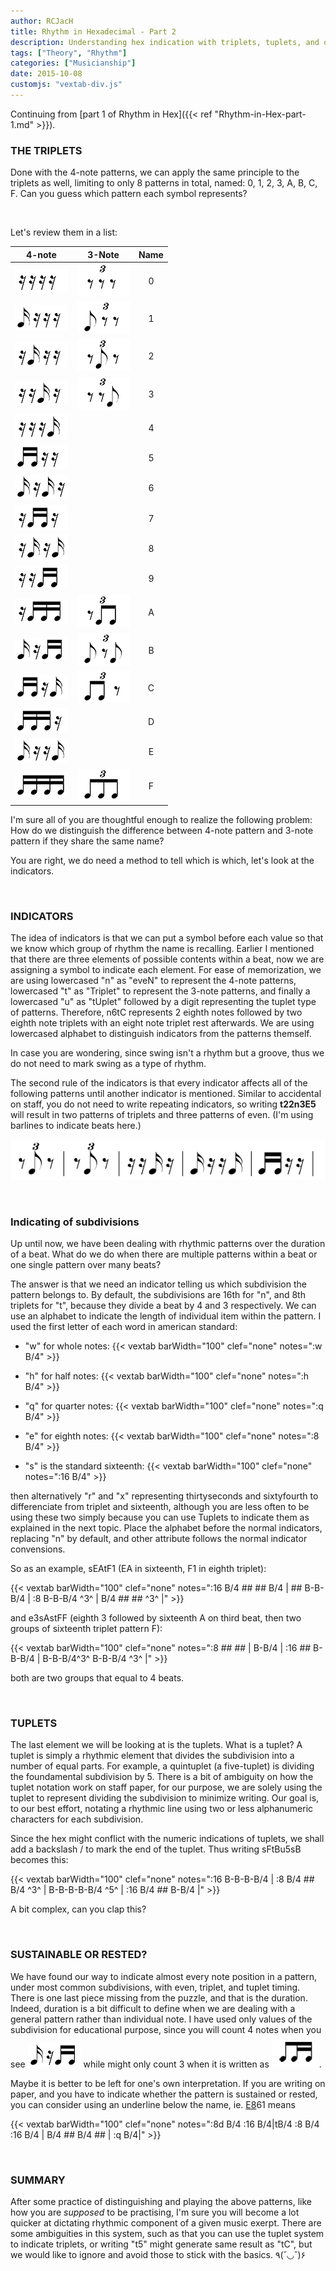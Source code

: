 ```yaml
---
author: RCJacH
title: Rhythm in Hexadecimal - Part 2
description: Understanding hex indication with triplets, tuplets, and others.
tags: ["Theory", "Rhythm"]
categories: ["Musicianship"]
date: 2015-10-08
customjs: "vextab-div.js"
---
```


Continuing from [part 1 of Rhythm in Hex]({{< ref "Rhythm-in-Hex-part-1.md" >}}).

### THE TRIPLETS

Done with the 4-note patterns, we can apply the same principle to the triplets as well, limiting to only 8 patterns in total, named: 0, 1, 2, 3, A, B, C, F. Can you guess which pattern each symbol represents?

<br>

Let's review them in a list:

|			4-note 				| 			3-Note 				| Name  |
|:-----------------------------:|:-----------------------------:|:-----:|
| ![XXXX](/img/rhythm/n0.png) | ![XXX](/img/rhythm/t0.png)  |	0   |
| ![1XXX](/img/rhythm/n1.png) | ![1XX](/img/rhythm/t1.png)  |	1   |
| ![X2XX](/img/rhythm/n2.png) | ![X2X](/img/rhythm/t2.png)  |	2   |
| ![XX3X](/img/rhythm/n3.png) | ![XX3](/img/rhythm/t3.png)  |	3   |
| ![XXX4](/img/rhythm/n4.png) | 								|	4   |
| ![12XX](/img/rhythm/n5.png) | 								|	5   |
| ![1X3X](/img/rhythm/n6.png) | 								|	6   |
| ![X23X](/img/rhythm/n7.png) | 								|	7   |
| ![X2X4](/img/rhythm/n8.png) | 								|	8   |
| ![XX34](/img/rhythm/n9.png) | 								|	9   |
| ![X234](/img/rhythm/nA.png) | ![X23](/img/rhythm/tA.png)  |	A   |
| ![1X34](/img/rhythm/nB.png) | ![1X3](/img/rhythm/tB.png)  |	B   |
| ![12X4](/img/rhythm/nC.png) | ![12X](/img/rhythm/tC.png)  |	C   |
| ![123X](/img/rhythm/nD.png) |								|	D   |
| ![1XX4](/img/rhythm/nE.png) |								| 	E   |
| ![1234](/img/rhythm/nF.png) | ![123](/img/rhythm/tF.png)  |	F   |

I'm sure all of you are thoughtful enough to realize the following problem: How do we distinguish the difference between 4-note pattern and 3-note pattern if they share the same name?

You are right, we do need a method to tell which is which, let's look at the indicators.

<br>

### INDICATORS

The idea of indicators is that we can put a symbol before each value so that we know which group of rhythm the name is recalling. Earlier I mentioned that there are three elements of possible contents within a beat, now we are assigning a symbol to indicate each element. For ease of memorization, we are using lowercased "n" as "eveN" to represent the 4-note patterns, lowercased "t" as "Triplet" to represent the 3-note patterns, and finally a lowercased "u" as "tUplet" followed by a digit representing the tuplet type of patterns. Therefore, n6tC represents 2 eighth notes followed by two eighth note triplets with an eight note triplet rest afterwards. We are using lowercased alphabet to distinguish indicators from the patterns themself.

In case you are wondering, since swing isn't a rhythm but a groove, thus we do not need to mark swing as a type of rhythm.

The second rule of the indicators is that every indicator affects all of the following patterns until another indicator is mentioned. Similar to accidental on staff, you do not need to write repeating indicators, so writing **t22n3E5** will result in two patterns of triplets and three patterns of even. (I'm using barlines to indicate beats here.)

![t22n3E5](/img/rhythm/t22n3E5.png)

<br>

### Indicating of subdivisions

Up until now, we have been dealing with rhythmic patterns over the duration of a beat. What do we do when there are multiple patterns within a beat or one single pattern over many beats?

The answer is that we need an indicator telling us which subdivision the pattern belongs to. By default, the subdivisions are 16th for "n", and 8th triplets for "t", because they divide a beat by 4 and 3 respectively. We can use an alphabet to indicate the length of individual item within the pattern. I used the first letter of each word in american standard:

<!-- ![](/img/rhythm/w.svg){:.rhythmnote style="display:inline;"} -->
* "w" for whole notes: {{< vextab barWidth="100" clef="none" notes=":w B/4" >}}

<!-- ![](/img/rhythm/h.svg){:.rhythmnote style="display:inline;"} -->
* "h" for half notes: {{< vextab barWidth="100" clef="none" notes=":h B/4" >}}

<!-- ![](/img/rhythm/q.svg){:.rhythmnote style="display:inline;"} -->
* "q" for quarter notes: {{< vextab barWidth="100" clef="none" notes=":q B/4" >}}

<!-- ![](/img/rhythm/e.svg){:.rhythmnote style="display:inline;"} -->
* "e" for eighth notes: {{< vextab barWidth="100" clef="none" notes=":8 B/4" >}}

<!-- ![](/img/rhythm/s.svg){:.rhythmnote style="display:inline;"} -->
* "s" is the standard sixteenth: {{< vextab barWidth="100" clef="none" notes=":16 B/4" >}}

then alternatively "r" and "x" representing thirtyseconds and sixtyfourth to differenciate from triplet and sixteenth, although you are less often to be using these two simply because you can use Tuplets to indicate them as explained in the next topic. Place the alphabet before the normal indicators, replacing "n" by default, and other attribute follows the normal indicator convensions.

So as an example, sEAtF1 (EA in sixteenth, F1 in eighth triplet):

<!-- ![1XX4 X234 123 1XX](/img/rhythm/sEAtF1.png) -->
{{< vextab barWidth="100" clef="none" notes=":16 B/4 ## ## B/4 | ## B-B-B/4 | :8 B-B-B/4 ^3^ | B/4 ## ## ^3^ |" >}}

and e3sAstFF (eighth 3 followed by sixteenth A on third beat, then two groups of sixteenth triplet pattern F):

<!-- ![XXXX 1X3X X234 123456](/img/rhythm/e3sAstFF.png) -->
{{< vextab barWidth="100" clef="none" notes=":8 ## ## | B-B/4 | :16 ## B-B-B/4 | B-B-B/4^3^ B-B-B/4 ^3^ |" >}}

both are two groups that equal to 4 beats.

<br>

### TUPLETS

The last element we will be looking at is the tuplets. What is a tuplet? A tuplet is simply a rhythmic element that divides the subdivision into a number of equal parts. For example, a quintuplet (a five-tuplet) is dividing the foundamental subdivision by 5. There is a bit of ambiguity on how the tuplet notation work on staff paper, for our purpose, we are solely using the tuplet to represent dividing the subdivision to minimize writing. Our goal is, to our best effort, notating a rhythmic line using two or less alphanumeric characters for each subdivision.

Since the hex might conflict with the numeric indications of tuplets, we shall add a backslash / to mark the end of the tuplet. Thus writing sFtBu5sB becomes this:

<!-- ![1234 1X3 12345 1X34](/img/rhythm/sFtBU5sB.png) -->
{{< vextab barWidth="100" clef="none" notes=":16 B-B-B-B/4 | :8 B/4 ## B/4 ^3^ | B-B-B-B-B/4 ^5^ | :16 B/4 ## B-B/4 |" >}}

A bit complex, can you clap this?

<br>

### SUSTAINABLE OR RESTED?

We have found our way to indicate almost every note position in a pattern, under most common subdivisions, with even, triplet, and tuplet timing. There is one last piece missing from the puzzle, and that is the duration. Indeed, duration is a bit difficult to define when we are dealing with a general pattern rather than individual note. I have used only values of the subdivision for educational purpose, since you will count 4 notes when you see ![1X34](/img/rhythm/nB.png) while might only count 3 when it is written as ![1-34](/img/rhythm/B_.png).

Maybe it is better to be left for one's own interpretation. If you are writing on paper, and you have to indicate whether the pattern is sustained or rested, you can consider using an underline below the name, ie. <u>E8</u>61 means 

<!-- ![1--4 -2-4 1X3X 1XXX](/img/rhythm/E_8_61.png) -->
{{< vextab barWidth="100" clef="none" notes=":8d B/4 :16 B/4|tB/4 :8 B/4 :16 B/4 | B/4 ## B/4 ## | :q B/4|" >}}

<br>

### SUMMARY

After some practice of distinguishing and playing the above patterns, like how you are *supposed* to be practising, I'm sure you will become a lot quicker at dictating rhythmic component of a given music exerpt. There are some ambiguities in this system, such as that you can use the tuplet system to indicate triplets, or writing "t5" might generate same result as "tC", but we would like to ignore and avoid those to stick with the basics. ٩(˘◡˘)۶
